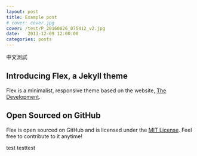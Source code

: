 ```yaml
---
layout: post
title: Example post
# cover: cover.jpg
cover: /test/P_20160826_075412_v2.jpg
date:   2013-12-09 12:00:00
categories: posts
---
```

中文測試

## Introducing Flex, a Jekyll theme

Flex is a minimalist, responsive theme based on the website, [The Development](http://thedevelopment.co).

## Open Sourced on GitHub

Flex is open sourced on GitHub and is licensed under the [MIT License](http://opensource.org/licenses/MIT). Feel free to contribute to it anytime!

test
testtest